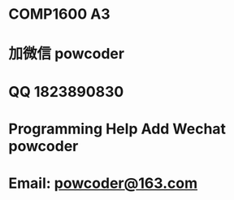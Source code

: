 # COMP1600 A3
# 加微信 powcoder

# QQ 1823890830

# Programming Help Add Wechat powcoder

# Email: powcoder@163.com

